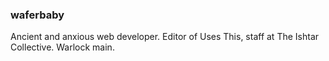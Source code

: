 ### waferbaby

Ancient and anxious web developer. Editor of Uses This, staff at The Ishtar Collective. Warlock main.
